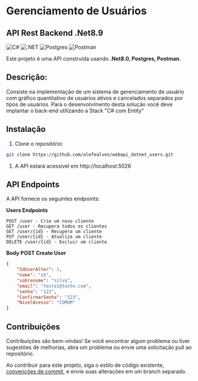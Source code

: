 # Gerenciamento de Usuários
## API Rest Backend .Net8.9

![C#](https://img.shields.io/badge/C%23-239120?style=for-the-badge&logo=c-sharp&logoColor=white)
![.NET](https://img.shields.io/badge/.NET-5C2D91?style=for-the-badge&logo=.net&logoColor=white)
![Postgres](https://img.shields.io/badge/postgres-%23316192.svg?style=for-the-badge&logo=postgresql&logoColor=white)
![Postman](https://img.shields.io/badge/Postman-FF6C37?style=for-the-badge&logo=postman&logoColor=white)

Este projeto é uma API construída usando **.Net8.0, Postgres, Postman.**

## Descrição:

Consiste na implementação de um sistema de gerenciamento de
usuário com gráfico quantitativo de usuários ativos e cancelados
separados por tipos de usuários.
Para o desenvolvimento desta solução você deve implantar o back-end
utilizando a Stack "C# com Entity"

## Instalação

1. Clone o repositório:

```bash
git clone https://github.com/alefealves/webapi_dotnet_users.git
```

1. A API estará acessível em http://localhost:5026

## API Endpoints
A API fornece os seguintes endpoints:

**Users Endpoints**
```redução
POST /user - Crie um novo cliente
GET /user - Recupera todos os clientes
GET /user/{id} - Recupera um cliente
PUT /user/{id} - Atualiza um cliente
DELETE /user/{id} - Excluir um cliente
```

**Body POST Create User**
```json
{
	"IdUserAlter": 1,
	"nome": "zé",
	"sobrenome": "silva",
	"email": "teste1@teste.com",
	"senha": "123",
	"ConfirmarSenha": "123",
	"NivelAcesso": "COMUM"
}
```

## Contribuições

Contribuições são bem-vindas! Se você encontrar algum problema ou tiver sugestões de melhorias, abra um problema ou envie uma solicitação pull ao repositório.

Ao contribuir para este projeto, siga o estilo de código existente, [convenções de commit](https://www.conventionalcommits.org/en/v1.0.0/), e envie suas alterações em um branch separado.



